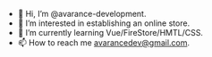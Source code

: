 - 👋 Hi, I’m @avarance-development.
- 👀 I’m interested in establishing an online store.
- 🌱 I’m currently learning Vue/FireStore/HMTL/CSS.
- 📫 How to reach me avarancedev@gmail.com.

<!---
avarance-development/avarance-development is a ✨ special ✨ repository because its `README.md` (this file) appears on your GitHub profile.
You can click the Preview link to take a look at your changes.
--->
